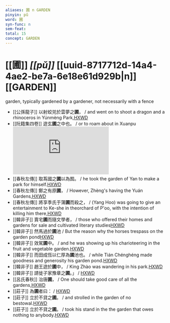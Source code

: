 ```yaml
---
aliases: 圃 n GARDEN
pinyin: pǔ
word: 圃
syn-func: n
sem-feat: 
total: 15
concept: GARDEN 
---
```

# [[圃]] *[[pǔ]]*  [[uuid-8717712d-14a4-4ae2-be7a-6e18e61d929b|n]] [[GARDEN]]
garden, typically gardened by a gardener, not necessarily with a fence
 - [[公孫龍子]] 以射蛟兕於雲夢之**圃**，
                     / and went on to shoot a dragon and a rhinoceros in Yúnmèng Park,[HXWD](https://hxwd.org/textview.html?location=CH1a0941_CHANT_001-2a.25)
 - [[阮籍集四卷]] 遊玄**圃**之中也。 / or to roam about in Xuanpu![HXWD](https://hxwd.org/textview.html?location=CH2b1558_CHANT_003-34a.18)
 - [[春秋左傳]] 取蒍國之**圃**以為囿。 / he took the garden of Yan to make a park for himself.[HXWD](https://hxwd.org/textview.html?location=KR1e0001_tls_003-215a.8)
 - [[春秋左傳]] 鄭之有原**圃**， / However, Zhèng's having the Yuán Gardens,[HXWD](https://hxwd.org/textview.html?location=KR1e0001_tls_005-575a.12)
 - [[春秋左傳]] 將享季氏于蒲**圃**而殺之， / (Yang Hoo) was going to give an entertainment to Ke-she in theorchard of P'oo, with the intention of killing him there,[HXWD](https://hxwd.org/textview.html?location=KR1e0001_tls_011-152a.16)
 - [[韓非子]] 賣宅**圃**而隨文學者， / those who offered their homes and gardens for sale and cultivated literary studies[HXWD](https://hxwd.org/textview.html?location=KR3c0005_tls_032-99a.5)
 - [[韓非子]] 然馬過於**圃**池 / But the reason why the horses trespass on the garden pond[HXWD](https://hxwd.org/textview.html?location=KR3c0005_tls_035-13a.6)
 - [[韓非子]] 效駕**圃**中。 / and he was showing up his charioteering in the fruit and vegetable garden.[HXWD](https://hxwd.org/textview.html?location=KR3c0005_tls_035-17a.5)
 - [[韓非子]] 而田成恆以仁厚為**圃**池也。 / while Tián Chénghéng made goodness and generosity his garden pond.[HXWD](https://hxwd.org/textview.html?location=KR3c0005_tls_035-21a.10)
 - [[韓非子]] 趙王遊於**圃**中， / King Zhào was wandering in his park.[HXWD](https://hxwd.org/textview.html?location=KR3c0005_tls_035-62a.2)
 - [[韓非子]] 請徙子家豫章之**圃**。」 / [HXWD](https://hxwd.org/textview.html?location=KR3c0005_tls_037-1a.7)
 - [[呂氏春秋]] 治唐**圃**， / One should take good care of all the gardens,[HXWD](https://hxwd.org/textview.html?location=KR3j0009_tls_004-18a.9)
 - [[莊子]] 為**圃**者曰： / [HXWD](https://hxwd.org/textview.html?location=KR5c0126_tls_012-14a.9)
 - [[莊子]] 立於不貸之**圃**。 / and strolled in the garden of no bestowal.[HXWD](https://hxwd.org/textview.html?location=KR5c0126_tls_014-11a.7)
 - [[莊子]] 立於不貸之**圃**。
                     / took his stand in the the garden that owes nothing to anybody.[HXWD](https://hxwd.org/textview.html?location=KR5c0126_tls_014-11a.7)